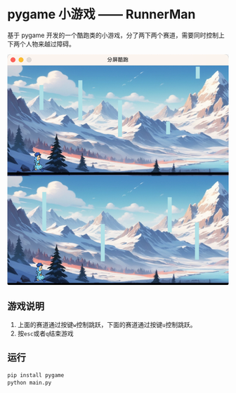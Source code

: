 # pygame 小游戏 —— RunnerMan

基于 pygame 开发的一个酷跑类的小游戏，分了两下两个赛道，需要同时控制上下两个人物来越过障碍。

![游戏截图](截图.png)

## 游戏说明

1. 上面的赛道通过按键`w`控制跳跃，下面的赛道通过按键`u`控制跳跃。
2. 按`esc`或者`q`结束游戏

## 运行

``` python
pip install pygame
python main.py
```

